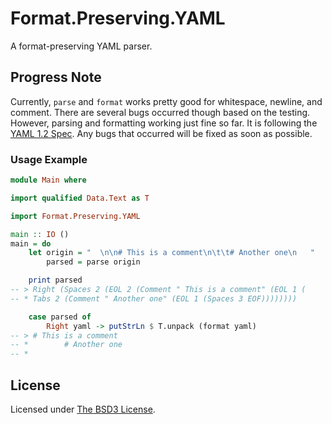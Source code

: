 # Format.Preserving.YAML

A format-preserving YAML parser.

## Progress Note

Currently, `parse` and `format` works pretty good for whitespace, newline, and
comment. There are several bugs occurred though based on the testing. However,
parsing and formatting working just fine so far. It is following the
[YAML 1.2 Spec](http://yaml.org/spec/1.2/spec.html). Any bugs that occurred
will be fixed as soon as possible.

### Usage Example

```haskell
module Main where

import qualified Data.Text as T

import Format.Preserving.YAML

main :: IO ()
main = do
    let origin = "  \n\n# This is a comment\n\t\t# Another one\n   "
        parsed = parse origin

    print parsed
-- > Right (Spaces 2 (EOL 2 (Comment " This is a comment" (EOL 1 (
-- * Tabs 2 (Comment " Another one" (EOL 1 (Spaces 3 EOF))))))))

    case parsed of
        Right yaml -> putStrLn $ T.unpack (format yaml)
-- > # This is a comment
-- *		# Another one
-- *   
```

## License

Licensed under [The BSD3 License](LICENSE).
